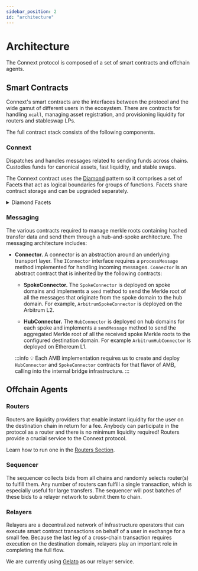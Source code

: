 ```yaml
---
sidebar_position: 2
id: "architecture"
---
```


# Architecture

The Connext protocol is composed of a set of smart contracts and offchain agents.

## Smart Contracts

Connext's smart contracts are the interfaces between the protocol and the wide gamut of different users in the ecosystem. There are contracts for handling `xcall`, managing asset registration, and provisioning liquidity for routers and stableswap LPs. 

The full contract stack consists of the following components.

### Connext

Dispatches and handles messages related to sending funds across chains. Custodies funds for canonical assets, fast liquidity, and stable swaps. 

The Connext contract uses the [Diamond](https://eips.ethereum.org/EIPS/eip-2535) pattern so it comprises a set of Facets that act as logical boundaries for groups of functions. Facets share contract storage and can be upgraded separately.

<details>

  <summary>Diamond Facets</summary>

  ### TokenFacet
  Manages asset enrollment, stores mappings of adopted <-> local assets, exposes liquidity caps functions, and specifies stableswaps for assets.

  ### BridgeFacet

  Implements `xcall` and enables destination-side calldata execution.

  ### InboxFacet

  Holds all the functionality needed for Connext's messaging layer to reconcile cross-chain transfers.

  ### ProposedOwnableFacet

  Provides a basic access control mechanism.
  ### RelayerFacet

  Manages whitelisting of relayers.
  ### RoutersFacet

  Manages whitelisting of routers and keeps track of router owners/recipients.
  ### StableSwapFacet

  A StableSwap implementation that custodies closely pegged assets (eg. group of stablecoins).

  ### SwapAdminFacet

  Manages only-admin controls for the StableSwapFacet.

  ### DiamondCutFacet

  Functions for adding, removing, and replacing facets.

  ### DiamondLoupeFacet

  Required by the Diamond standard. Implements the DiamondLoupe interface which allows for inspection of a Diamond contract's various facets and their functions.

</details>

### Messaging 

The various contracts required to manage merkle roots containing hashed transfer data and send them through a hub-and-spoke architecture. The messaging architecture includes:

- **Connector.** A connector is an abstraction around an underlying transport layer. The `IConnector` interface requires a `processMessage` method implemented for handling incoming messages. `Connector` is an abstract contract that is inherited by the following contracts:

  - **SpokeConnector.** The `SpokeConnector` is deployed on spoke domains and implements a `send` method to send the Merkle root of all the messages that originate from the spoke domain to the hub domain. For example, `ArbitrumSpokeConnector` is deployed on the Arbitrum L2.
  
  - **HubConnector.** The `HubConnector` is deployed on hub domains for each spoke and implements a `sendMessage` method to send the aggregated Merkle root of all the received spoke Merkle roots to the configured destination domain. For example `ArbitrumHubConnector` is deployed on Ethereum L1.

  :::info
  💡 Each AMB implementation requires us to create and deploy `HubConnector` and `SpokeConnector` contracts for that flavor of AMB, calling into the internal bridge infrastructure.
  :::

## Offchain Agents

### Routers

Routers are liquidity providers that enable instant liquidity for the user on the destination chain in return for a fee. Anybody can participate in the protocol as a router and there is no minimum liquidity required! Routers provide a crucial service to the Connext protocol.

Learn how to run one in the [Routers Section](../../routers/intro.md).

### Sequencer

The sequencer collects bids from all chains and randomly selects router(s) to fulfill them. Any number of routers can fulfill a single transaction, which is especially useful for large transfers. The sequencer will post batches of these bids to a relayer network to submit them to chain.

### Relayers

Relayers are a decentralized network of infrastructure operators that can execute smart contract transactions on behalf of a user in exchange for a small fee. Because the last leg of a cross-chain transaction requires execution on the destination domain, relayers play an important role in completing the full flow.

We are currently using [Gelato](https://www.gelato.network/) as our relayer service.
